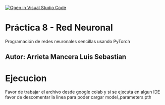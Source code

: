 [![Open in Visual Studio Code](https://classroom.github.com/assets/open-in-vscode-718a45dd9cf7e7f842a935f5ebbe5719a5e09af4491e668f4dbf3b35d5cca122.svg)](https://classroom.github.com/online_ide?assignment_repo_id=12757137&assignment_repo_type=AssignmentRepo)
# Práctica 8 - Red Neuronal

Programación de redes neuronales sencillas usando PyTorch

## Autor: Arrieta Mancera Luis Sebastian

# Ejecucion

Favor de trabajar el archivo desde google colab
y si se ejecuta en algun IDE favor de descomentar la
linea para poder cargar model_parameters.pth
